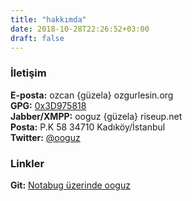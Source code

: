 ```yaml
---
title: "hakkımda"
date: 2018-10-28T22:26:52+03:00
draft: false
---
```

### İletişim

**E-posta:** ozcan {güzela} ozgurlesin.org  
**GPG:** [0x3D975818](/ooguz_pub.key)  
**Jabber/XMPP:** ooguz {güzela} riseup.net  
**Posta:** P.K 58 34710 Kadıköy/İstanbul  
**Twitter:** [@ooguz](https://twitter.com/ooguz)

### Linkler

**Git:** [Notabug üzerinde ooguz](https://notabug.org/ooguz)


